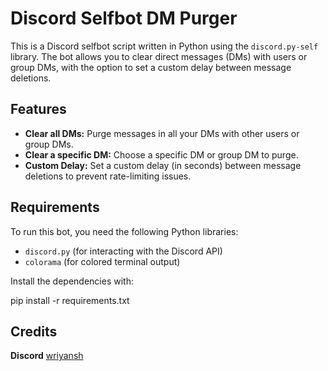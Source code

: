 # Discord Selfbot DM Purger

This is a Discord selfbot script written in Python using the `discord.py-self` library. The bot allows you to clear direct messages (DMs) with users or group DMs, with the option to set a custom delay between message deletions.

## Features
- **Clear all DMs:** Purge messages in all your DMs with other users or group DMs.
- **Clear a specific DM:** Choose a specific DM or group DM to purge.
- **Custom Delay:** Set a custom delay (in seconds) between message deletions to prevent rate-limiting issues.

## Requirements

To run this bot, you need the following Python libraries:

- `discord.py` (for interacting with the Discord API)
- `colorama` (for colored terminal output)

Install the dependencies with:

pip install -r requirements.txt

## Credits 

**Discord**
  [wriyansh](https://discord.com/users/333703596803883018)
